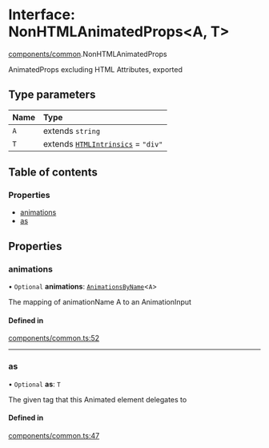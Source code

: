 # Interface: NonHTMLAnimatedProps<A, T\>

[components/common](../wiki/components.common).NonHTMLAnimatedProps

AnimatedProps excluding HTML Attributes, exported

## Type parameters

| Name | Type |
| :------ | :------ |
| `A` | extends `string` |
| `T` | extends [`HTMLIntrinsics`](../wiki/components.common#htmlintrinsics) = ``"div"`` |

## Table of contents

### Properties

- [animations](../wiki/components.common.NonHTMLAnimatedProps#animations)
- [as](../wiki/components.common.NonHTMLAnimatedProps#as)

## Properties

### animations

• `Optional` **animations**: [`AnimationsByName`](../wiki/AnimationInput#animationsbyname)<`A`\>

The mapping of animationName A to an AnimationInput

#### Defined in

[components/common.ts:52](https://github.com/tristanjohnson849/react-controlled-animations/blob/35474ce/src/components/common.ts#L52)

___

### as

• `Optional` **as**: `T`

The given tag that this Animated element delegates to

#### Defined in

[components/common.ts:47](https://github.com/tristanjohnson849/react-controlled-animations/blob/35474ce/src/components/common.ts#L47)
